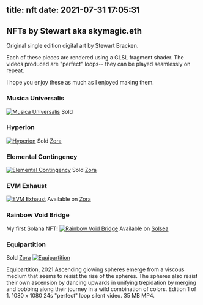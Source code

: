 title: nft
date: 2021-07-31 17:05:31
---
## NFTs by Stewart aka skymagic.eth

Original single edition digital art by Stewart Bracken.

Each of these pieces are rendered using a GLSL fragment shader. The videos produced are "perfect" loops-- they can be played seamlessly on repeat.

I hope you enjoy these as much as I enjoyed making them.


### Musica Universalis
[![Musica Universalis](/images/nft/musica-universalis.png)](https://zora.co/stewart/4316)
Sold

### Hyperion
[![Hyperion](/images/nft/hyperion.png)](https://zora.co/stewart/4698)
Sold [Zora](https://zora.co/stewart/4698)

### Elemental Contingency
[![Elemental Contingency](/images/nft/elemental-contingency.png)](https://zora.co/stewart/4867)
Sold [Zora](https://zora.co/stewart/4867)

### EVM Exhaust
[![EVM Exhaust](/images/nft/evm-exhaust.png)](https://zora.co/stewart/5347)
Available on [Zora](https://zora.co/stewart/5347)

### Rainbow Void Bridge
My first Solana NFT!
[![Rainbow Void Bridge](/images/nft/rainbow-void-bridge-thumb.png)](https://solsea.io/nft/5wBGzQureaARhkC9Nfe4TpXB75U1of3VirkXsuVT4eCD)
Available on [Solsea](https://solsea.io/nft/5wBGzQureaARhkC9Nfe4TpXB75U1of3VirkXsuVT4eCD)

### Equipartition
Sold [Zora](https://zora.co/collections/zora/5687)
[![Equipartition](/images/nft/equipartition.jpg)](https://zora.co/collections/zora/5687)

Equipartition, 2021
Ascending glowing spheres emerge from a viscous medium that seems to resist the rise of the spheres. The spheres also resist their own ascension by dancing upwards in unifying trepidation by merging and bobbing along their journey in a wild combination of colors.
Edition 1 of 1.
1080 x 1080 24s "perfect" loop silent video. 35 MB MP4.